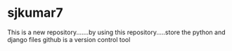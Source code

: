 # sjkumar7
This is a new repository.......by using this repository.....store the python and django files
github is a version control tool
